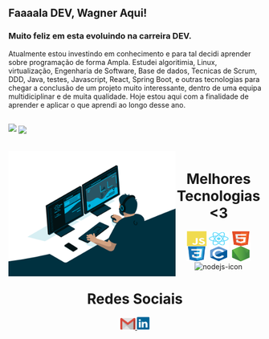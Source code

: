 ## Faaaala DEV,  Wagner Aqui!
### Muito feliz em esta evoluindo na carreira DEV. 
Atualmente estou investindo em conhecimento e para tal decidi aprender sobre programação de forma Ampla. 
Estudei algoritimia, Linux, virtualização, Engenharia de Software, Base de dados, Tecnicas de Scrum, DDD, Java, testes, Javascript, React, Spring Boot, e outras tecnologias para chegar a conclusão de um projeto muito interessante, dentro de uma equipa multidiciplinar e de muita qualidade. Hoje estou aqui com a finalidade de aprender e aplicar o que aprendi ao longo desse ano.
##

<div>
  
  <img  height="180em" src="https://github-readme-stats.vercel.app/api?username=WagnerPaivaDev&show_icons=true&theme=great-gatsby&include_all_commits=true&count_private=true"/>
  <img align="center" height="180em" src="https://github-readme-stats.vercel.app/api/top-langs/?username=WagnerPaivaDev&layout=compact&langs_count=16&theme=great-gatsby"/>
</div>
<br>

<div  align="center"> 
  <div style="display: inline_block"><br>
    <img align="left" height="250" alt="coding-time" src="code.gif">
    <h1 align="center">Melhores Tecnologias <3</h1>
    <img align="center" height="30" width="40" alt="js-icon"  src="https://raw.githubusercontent.com/devicons/devicon/master/icons/javascript/javascript-plain.svg">
    <img align="center" height="30" width="40" alt="react-icon" src="https://raw.githubusercontent.com/devicons/devicon/master/icons/react/react-original.svg">
    <img align="center" height="30" width="40" alt="html-icon" src="https://raw.githubusercontent.com/devicons/devicon/master/icons/html5/html5-original.svg">
    <img align="center" height="30" width="40" alt="css-icon" src="https://raw.githubusercontent.com/devicons/devicon/master/icons/css3/css3-original.svg">
    <img align="center" height="30" width="40" alt="c-icon" src="https://raw.githubusercontent.com/devicons/devicon/master/icons/c/c-original.svg">
    <img align="center" height="30" width="40" alt="nodejs-icon" src="https://raw.githubusercontent.com/devicons/devicon/master/icons/nodejs/nodejs-original.svg">
    <img align="center" height="30" width="40" alt="nodejs-icon" src="https://raw.githubusercontent.com/jmnote/z-icons/master/svg/cpp.svg">
   </div>
    
  
  <h1 align="center">Redes Sociais</h1>
    <a href = "mailto: wagnerpaivapt@gmail.com">
      <img width="30" src="gmail.svg">
    </a>
    <a href = "https://www.linkedin.com/in/wagner-paiva-94803261/">
      <img width="25" src="linkedin.svg">
    </a>
